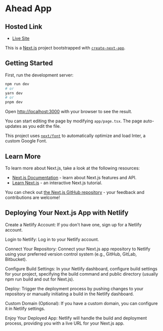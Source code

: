 # Ahead App

## Hosted Link
- [Live Site](https://aheadapp-frontendui-density.netlify.app/)

This is a [Next.js](https://nextjs.org/) project bootstrapped with [`create-next-app`](https://github.com/vercel/next.js/tree/canary/packages/create-next-app).

## Getting Started

First, run the development server:

```bash
npm run dev
# or
yarn dev
# or
pnpm dev
```

Open [http://localhost:3000](http://localhost:3000) with your browser to see the result.

You can start editing the page by modifying `app/page.tsx`. The page auto-updates as you edit the file.

This project uses [`next/font`](https://nextjs.org/docs/basic-features/font-optimization) to automatically optimize and load Inter, a custom Google Font.

## Learn More

To learn more about Next.js, take a look at the following resources:

- [Next.js Documentation](https://nextjs.org/docs) - learn about Next.js features and API.
- [Learn Next.js](https://nextjs.org/learn) - an interactive Next.js tutorial.

You can check out [the Next.js GitHub repository](https://github.com/vercel/next.js/) - your feedback and contributions are welcome!

## Deploying Your Next.js App with Netlify

Create a Netlify Account:
If you don't have one, sign up for a Netlify account.

Login to Netlify:
Log in to your Netlify account.

Connect Your Repository:
Connect your Next.js app repository to Netlify using your preferred version control system (e.g., GitHub, GitLab, Bitbucket).

Configure Build Settings:
In your Netlify dashboard, configure build settings for your project, specifying the build command and public directory (usually npm run build and out for Next.js).

Deploy:
Trigger the deployment process by pushing changes to your repository or manually initiating a build in the Netlify dashboard.

Custom Domain (Optional):
If you have a custom domain, you can configure it in Netlify settings.

Enjoy Your Deployed App:
Netlify will handle the build and deployment process, providing you with a live URL for your Next.js app.
